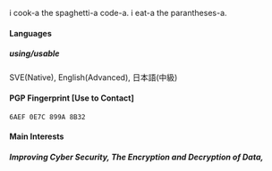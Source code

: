 i cook-a the spaghetti-a code-a. i eat-a the parantheses-a.

#### Languages

##### using/usable
SVE(Native), English(Advanced), 日本語(中級)

#### PGP Fingerprint [Use to Contact]
`6AEF 0E7C 899A 8B32`

#### Main Interests
##### Improving Cyber Security, The Encryption and Decryption of Data, 
